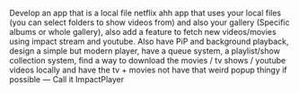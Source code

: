 Develop an app that is a local file netflix ahh app that uses your local files (you can select folders to show videos from) and also your gallery (Specific albums or whole gallery), also add a feature to fetch new videos/movies using impact stream and youtube. Also have PiP and background playback, design a simple but modern player, have a queue system, a playlist/show collection system, find a way to download the movies / tv shows / youtube videos locally and have the tv + movies not have that weird popup thingy if possible — Call it ImpactPlayer